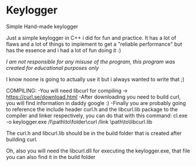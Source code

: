 # Keylogger
Simple Hand-made keylogger

Just a simple keylogger in C++ i did for fun and practice. It has a lot of flaws and a lot of things to implement to get a "reliable performance" but has the essence and i had a lot of fun doing it :)

*I am not responsible for any misuse of the program, this program was created for educational purposes only*

I know noone is going to actually use it but i always wanted to write that ;)

COMPILING:
-You will need libcurl for compiling -> https://curl.se/download.html
-After downloading you need to build curl, you will find information in daddy google :)
-Finally you are probably going to reference the include header curl.h and the libcurl.lib package to the compiler and linker respectively, you can do that with this command: cl.exe -o keylogger.exe /I\path\to\folder\curl /link \path\to\libcurl.lib

The curl.h and libcurl.lib should be in the build folder that is created after building curl.

Oh, also you will need the libcurl.dll for executing the keylogger.exe, that file you can also find it in the build folder 
